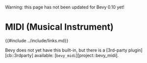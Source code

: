 Warning: this page has not been updated for Bevy 0.10 yet!

# MIDI (Musical Instrument)

{{#include ../include/links.md}}

Bevy does not yet have this built-in, but there is a [3rd-party
plugin][cb::3rdparty] available: [`bevy_midi`][project::bevy_midi].
